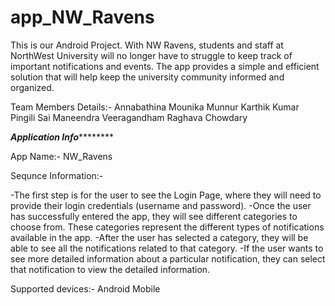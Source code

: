 # app_NW_Ravens
This is our Android Project.
With NW Ravens, students and staff at NorthWest University will no longer have to struggle to keep track of important notifications and events. The app provides a simple and efficient solution that will help keep the university community informed and organized.

Team Members Details:-
Annabathina Mounika
Munnur Karthik Kumar
Pingili Sai Maneendra
Veeragandham Raghava Chowdary


*********Application Info*****************

App Name:- NW_Ravens


Sequnce Information:-

-The first step is for the user to see the Login Page, where they will need to provide their login credentials (username and password).
-Once the user has successfully entered the app, they will see different categories to choose from. These categories represent the different types of notifications available in the app.
-After the user has selected a category, they will be able to see all the notifications related to that category.
-If the user wants to see more detailed information about a particular notification, they can select that notification to view the detailed information.


Supported devices:- Android Mobile

